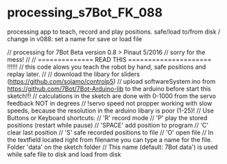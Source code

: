 # processing_s7Bot_FK_088
processing app to teach, record and play positions. safe/load to/from disk / change in v088: set a name for save or load file


// processing for 7Bot Beta version 0.8 > Pinaut 5/2016
// sorry for the mess!
//
// ============== READ THIS ===================== !!!!!!
// this code alows you teach the robot by hand, safe positions and replay later.
//
// download the libary for sliders (https://github.com/sojamo/controlp5)
// upload softwareSystem.ino from https://github.com/7Bot/7Bot-Arduino-lib to the arduino before start this sketch!!!
// calculations in the sketch are done with 0-1000 from the servo feedback NOT in degrees
// !servo speed not propper working with slow speeds, because the resolution in the arduino libary is poor (1-25)!
// Use Buttons or Keyboard shortcuts: 
// 'R' record mode
// 'P' play the stored positions (restart while pause)
// 'SPACE' add position to program
// 'C' clear last position
// 'S' safe recorded positions to file
// 'O' open file 
// In the textfield located right from filename you can type a name for the file. Folder 'data' on the sketch folder
// This name (default: 7Bot data') is used while safe file to disk and load from disk
